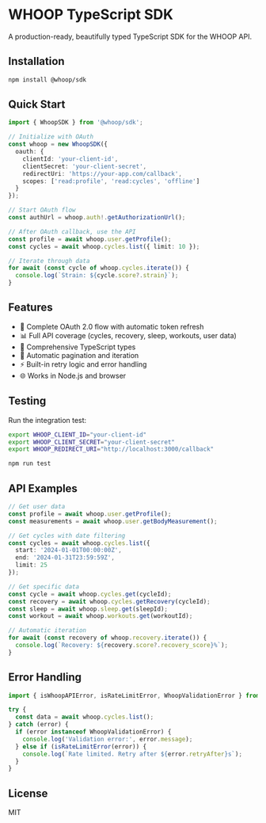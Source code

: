 # WHOOP TypeScript SDK

A production-ready, beautifully typed TypeScript SDK for the WHOOP API.

## Installation

```bash
npm install @whoop/sdk
```

## Quick Start

```typescript
import { WhoopSDK } from '@whoop/sdk';

// Initialize with OAuth
const whoop = new WhoopSDK({
  oauth: {
    clientId: 'your-client-id',
    clientSecret: 'your-client-secret',
    redirectUri: 'https://your-app.com/callback',
    scopes: ['read:profile', 'read:cycles', 'offline']
  }
});

// Start OAuth flow
const authUrl = whoop.auth!.getAuthorizationUrl();

// After OAuth callback, use the API
const profile = await whoop.user.getProfile();
const cycles = await whoop.cycles.list({ limit: 10 });

// Iterate through data
for await (const cycle of whoop.cycles.iterate()) {
  console.log(`Strain: ${cycle.score?.strain}`);
}
```

## Features

- 🔐 Complete OAuth 2.0 flow with automatic token refresh
- 📊 Full API coverage (cycles, recovery, sleep, workouts, user data)
- 🚀 Comprehensive TypeScript types
- 🔄 Automatic pagination and iteration
- ⚡ Built-in retry logic and error handling
- 🌐 Works in Node.js and browser

## Testing

Run the integration test:

```bash
export WHOOP_CLIENT_ID="your-client-id"
export WHOOP_CLIENT_SECRET="your-client-secret"
export WHOOP_REDIRECT_URI="http://localhost:3000/callback"

npm run test
```

## API Examples

```typescript
// Get user data
const profile = await whoop.user.getProfile();
const measurements = await whoop.user.getBodyMeasurement();

// Get cycles with date filtering
const cycles = await whoop.cycles.list({
  start: '2024-01-01T00:00:00Z',
  end: '2024-01-31T23:59:59Z',
  limit: 25
});

// Get specific data
const cycle = await whoop.cycles.get(cycleId);
const recovery = await whoop.cycles.getRecovery(cycleId);
const sleep = await whoop.sleep.get(sleepId);
const workout = await whoop.workouts.get(workoutId);

// Automatic iteration
for await (const recovery of whoop.recovery.iterate()) {
  console.log(`Recovery: ${recovery.score?.recovery_score}%`);
}
```

## Error Handling

```typescript
import { isWhoopAPIError, isRateLimitError, WhoopValidationError } from '@whoop/sdk';

try {
  const data = await whoop.cycles.list();
} catch (error) {
  if (error instanceof WhoopValidationError) {
    console.log('Validation error:', error.message);
  } else if (isRateLimitError(error)) {
    console.log(`Rate limited. Retry after ${error.retryAfter}s`);
  }
}
```

## License

MIT 